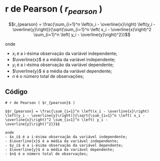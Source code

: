 # r de Pearson ( $r_{pearson}$ )

$$r_{pearson} = \frac{\sum_{i=1}^n \left(x_i - \overline{x}\right) \left(y_i - \overline{y}\right)}{\sqrt{\sum_{i=1}^n \left( x_i - \overline{x}\right)^2 \sum_{i=1}^n \left( y_i - \overline{y}\right)^2}}$$

onde
- $x_i$ é a i-ésima observação da variável independente;
- $\overline{x}$ é a média da variável independente;
- $y_i$ é a i-ésima observação da variável dependente;
- $\overline{y}$ é a média da variável dependente;
- $n$ é o número total de observações;


## Código

```
# r de Pearson ( $r_{pearson}$ )

$$r_{pearson} = \frac{\sum_{i=1}^n \left(x_i - \overline{x}\right) \left(y_i - \overline{y}\right)}{\sqrt{\sum_{i=1}^n \left( x_i - \overline{x}\right)^2 \sum_{i=1}^n \left( y_i - \overline{y}\right)^2}}$$

onde
- $x_i$ é a i-ésima observação da variável independente;
- $\overline{x}$ é a média da variável independente;
- $y_i$ é a i-ésima observação da variável dependente;
- $\overline{y}$ é a média da variável dependente;
- $n$ é o número total de observações;
```